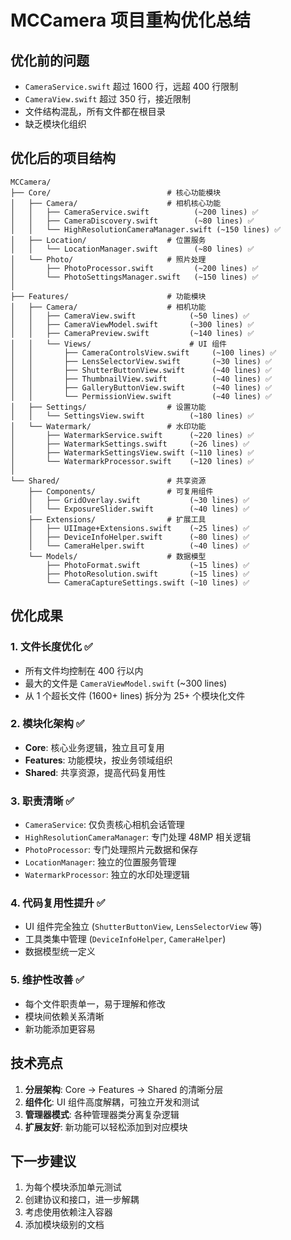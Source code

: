 # MCCamera 项目重构优化总结

## 优化前的问题
- `CameraService.swift` 超过 1600 行，远超 400 行限制
- `CameraView.swift` 超过 350 行，接近限制
- 文件结构混乱，所有文件都在根目录
- 缺乏模块化组织

## 优化后的项目结构

```
MCCamera/
├── Core/                          # 核心功能模块
│   ├── Camera/                    # 相机核心功能
│   │   ├── CameraService.swift          (~200 lines) ✅
│   │   ├── CameraDiscovery.swift        (~80 lines) ✅
│   │   └── HighResolutionCameraManager.swift (~150 lines) ✅
│   ├── Location/                  # 位置服务
│   │   └── LocationManager.swift        (~80 lines) ✅
│   └── Photo/                     # 照片处理
│       ├── PhotoProcessor.swift         (~200 lines) ✅
│       └── PhotoSettingsManager.swift   (~150 lines) ✅
│
├── Features/                      # 功能模块
│   ├── Camera/                    # 相机功能
│   │   ├── CameraView.swift            (~50 lines) ✅
│   │   ├── CameraViewModel.swift       (~300 lines) ✅
│   │   ├── CameraPreview.swift         (~140 lines) ✅
│   │   └── Views/                      # UI 组件
│   │       ├── CameraControlsView.swift     (~100 lines) ✅
│   │       ├── LensSelectorView.swift       (~30 lines) ✅
│   │       ├── ShutterButtonView.swift      (~40 lines) ✅
│   │       ├── ThumbnailView.swift          (~40 lines) ✅
│   │       ├── GalleryButtonView.swift      (~40 lines) ✅
│   │       └── PermissionView.swift         (~40 lines) ✅
│   ├── Settings/                  # 设置功能
│   │   └── SettingsView.swift          (~180 lines) ✅
│   └── Watermark/                 # 水印功能
│       ├── WatermarkService.swift      (~220 lines) ✅
│       ├── WatermarkSettings.swift     (~26 lines) ✅
│       ├── WatermarkSettingsView.swift (~110 lines) ✅
│       └── WatermarkProcessor.swift    (~120 lines) ✅
│
└── Shared/                        # 共享资源
    ├── Components/                # 可复用组件
    │   ├── GridOverlay.swift           (~30 lines) ✅
    │   └── ExposureSlider.swift        (~40 lines) ✅
    ├── Extensions/                # 扩展工具
    │   ├── UIImage+Extensions.swift    (~25 lines) ✅
    │   ├── DeviceInfoHelper.swift      (~80 lines) ✅
    │   └── CameraHelper.swift          (~40 lines) ✅
    └── Models/                    # 数据模型
        ├── PhotoFormat.swift           (~15 lines) ✅
        ├── PhotoResolution.swift       (~15 lines) ✅
        └── CameraCaptureSettings.swift (~10 lines) ✅
```

## 优化成果

### 1. 文件长度优化 ✅
- 所有文件均控制在 400 行以内
- 最大的文件是 `CameraViewModel.swift` (~300 lines)
- 从 1 个超长文件 (1600+ lines) 拆分为 25+ 个模块化文件

### 2. 模块化架构 ✅
- **Core**: 核心业务逻辑，独立且可复用
- **Features**: 功能模块，按业务领域组织
- **Shared**: 共享资源，提高代码复用性

### 3. 职责清晰 ✅
- `CameraService`: 仅负责核心相机会话管理
- `HighResolutionCameraManager`: 专门处理 48MP 相关逻辑
- `PhotoProcessor`: 专门处理照片元数据和保存
- `LocationManager`: 独立的位置服务管理
- `WatermarkProcessor`: 独立的水印处理逻辑

### 4. 代码复用性提升 ✅
- UI 组件完全独立 (`ShutterButtonView`, `LensSelectorView` 等)
- 工具类集中管理 (`DeviceInfoHelper`, `CameraHelper`)
- 数据模型统一定义

### 5. 维护性改善 ✅
- 每个文件职责单一，易于理解和修改
- 模块间依赖关系清晰
- 新功能添加更容易

## 技术亮点

1. **分层架构**: Core → Features → Shared 的清晰分层
2. **组件化**: UI 组件高度解耦，可独立开发和测试
3. **管理器模式**: 各种管理器类分离复杂逻辑
4. **扩展友好**: 新功能可以轻松添加到对应模块

## 下一步建议

1. 为每个模块添加单元测试
2. 创建协议和接口，进一步解耦
3. 考虑使用依赖注入容器
4. 添加模块级别的文档